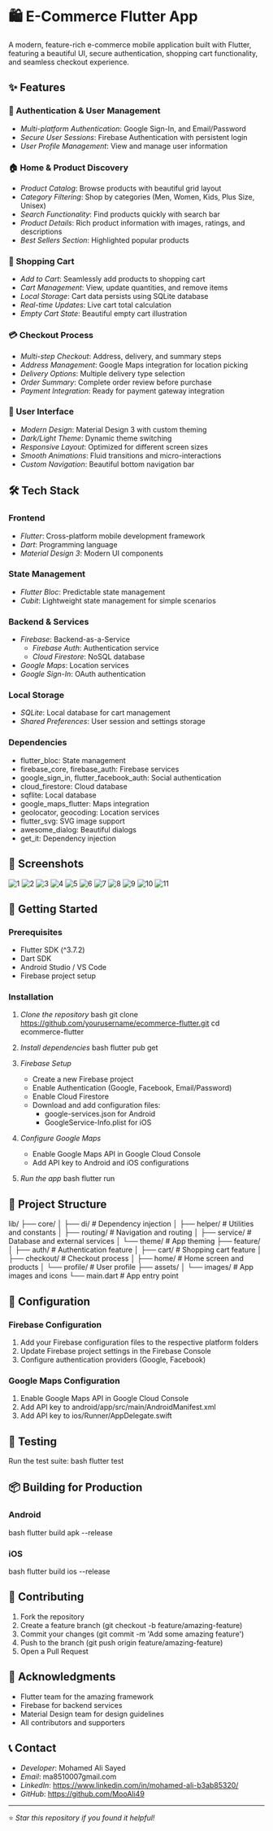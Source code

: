 # 🛍 E-Commerce Flutter App

A modern, feature-rich e-commerce mobile application built with Flutter, featuring a beautiful UI, secure authentication, shopping cart functionality, and seamless checkout experience.

## ✨ Features

### 🔐 Authentication & User Management
- *Multi-platform Authentication*: Google Sign-In, and Email/Password
- *Secure User Sessions*: Firebase Authentication with persistent login
- *User Profile Management*: View and manage user information

### 🏠 Home & Product Discovery
- *Product Catalog*: Browse products with beautiful grid layout
- *Category Filtering*: Shop by categories (Men, Women, Kids, Plus Size, Unisex)
- *Search Functionality*: Find products quickly with search bar
- *Product Details*: Rich product information with images, ratings, and descriptions
- *Best Sellers Section*: Highlighted popular products

### 🛒 Shopping Cart
- *Add to Cart*: Seamlessly add products to shopping cart
- *Cart Management*: View, update quantities, and remove items
- *Local Storage*: Cart data persists using SQLite database
- *Real-time Updates*: Live cart total calculation
- *Empty Cart State*: Beautiful empty cart illustration

### 💳 Checkout Process
- *Multi-step Checkout*: Address, delivery, and summary steps
- *Address Management*: Google Maps integration for location picking
- *Delivery Options*: Multiple delivery type selection
- *Order Summary*: Complete order review before purchase
- *Payment Integration*: Ready for payment gateway integration

### 🎨 User Interface
- *Modern Design*: Material Design 3 with custom theming
- *Dark/Light Theme*: Dynamic theme switching
- *Responsive Layout*: Optimized for different screen sizes
- *Smooth Animations*: Fluid transitions and micro-interactions
- *Custom Navigation*: Beautiful bottom navigation bar

## 🛠 Tech Stack

### Frontend
- *Flutter*: Cross-platform mobile development framework
- *Dart*: Programming language
- *Material Design 3*: Modern UI components

### State Management
- *Flutter Bloc*: Predictable state management
- *Cubit*: Lightweight state management for simple scenarios

### Backend & Services
- *Firebase*: Backend-as-a-Service
  - *Firebase Auth*: Authentication service
  - *Cloud Firestore*: NoSQL database
- *Google Maps*: Location services
- *Google Sign-In*: OAuth authentication

### Local Storage
- *SQLite*: Local database for cart management
- *Shared Preferences*: User session and settings storage

### Dependencies
- flutter_bloc: State management
- firebase_core, firebase_auth: Firebase services
- google_sign_in, flutter_facebook_auth: Social authentication
- cloud_firestore: Cloud database
- sqflite: Local database
- google_maps_flutter: Maps integration
- geolocator, geocoding: Location services
- flutter_svg: SVG image support
- awesome_dialog: Beautiful dialogs
- get_it: Dependency injection

## 📱 Screenshots
![1](https://github.com/user-attachments/assets/38a90eed-3bb2-483e-9638-23cccc9be03e)
![2](https://github.com/user-attachments/assets/2a2ea779-fcb5-4ad1-b7aa-163bb205633e)
![3](https://github.com/user-attachments/assets/91c4cc09-5aa2-4b30-89e1-77fa989736d9)
![4](https://github.com/user-attachments/assets/45ef1ebe-2aa3-4909-b108-619b72b96796)
![5](https://github.com/user-attachments/assets/18df462f-03eb-4bdc-b0da-ddbccf8c71ef)
![6](https://github.com/user-attachments/assets/b5b575f1-7325-490b-b6fe-723093088e86)
![7](https://github.com/user-attachments/assets/c423b6c1-93d3-4897-a090-3655d844b346)
![8](https://github.com/user-attachments/assets/f7984df5-5f28-4451-b2de-f461cf74e7e0)
![9](https://github.com/user-attachments/assets/c7e434f4-c257-4266-a87d-be3b116d5964)
![10](https://github.com/user-attachments/assets/6b6719da-fddd-446c-9ad1-c7565bcbbaee)
![11](https://github.com/user-attachments/assets/93192c05-022b-4e21-9329-c7ce60c1e5b4)

## 🚀 Getting Started

### Prerequisites
- Flutter SDK (^3.7.2)
- Dart SDK
- Android Studio / VS Code
- Firebase project setup

### Installation

1. *Clone the repository*
   bash
   git clone https://github.com/yourusername/ecommerce-flutter.git
   cd ecommerce-flutter
   

2. *Install dependencies*
   bash
   flutter pub get
   

3. *Firebase Setup*
   - Create a new Firebase project
   - Enable Authentication (Google, Facebook, Email/Password)
   - Enable Cloud Firestore
   - Download and add configuration files:
     - google-services.json for Android
     - GoogleService-Info.plist for iOS

4. *Configure Google Maps*
   - Enable Google Maps API in Google Cloud Console
   - Add API key to Android and iOS configurations

5. *Run the app*
   bash
   flutter run
   

## 📁 Project Structure


lib/
├── core/
│   ├── di/                 # Dependency injection
│   ├── helper/             # Utilities and constants
│   ├── routing/            # Navigation and routing
│   ├── service/            # Database and external services
│   └── theme/              # App theming
├── feature/
│   ├── auth/               # Authentication feature
│   ├── cart/               # Shopping cart feature
│   ├── checkout/           # Checkout process
│   ├── home/               # Home screen and products
│   └── profile/            # User profile
├── assets/
│   └── images/             # App images and icons
└── main.dart               # App entry point


## 🔧 Configuration

### Firebase Configuration
1. Add your Firebase configuration files to the respective platform folders
2. Update Firebase project settings in the Firebase Console
3. Configure authentication providers (Google, Facebook)

### Google Maps Configuration
1. Enable Google Maps API in Google Cloud Console
2. Add API key to android/app/src/main/AndroidManifest.xml
3. Add API key to ios/Runner/AppDelegate.swift

## 🧪 Testing

Run the test suite:
bash
flutter test


## 📦 Building for Production

### Android
bash
flutter build apk --release


### iOS
bash
flutter build ios --release


## 🤝 Contributing

1. Fork the repository
2. Create a feature branch (git checkout -b feature/amazing-feature)
3. Commit your changes (git commit -m 'Add some amazing feature')
4. Push to the branch (git push origin feature/amazing-feature)
5. Open a Pull Request


## 🙏 Acknowledgments

- Flutter team for the amazing framework
- Firebase for backend services
- Material Design team for design guidelines
- All contributors and supporters

## 📞 Contact

- *Developer*: Mohamed Ali Sayed
- *Email*: ma8510007gmail.com
- *LinkedIn*: https://www.linkedin.com/in/mohamed-ali-b3ab85320/
- *GitHub*: https://github.com/MooAli49

---

⭐ *Star this repository if you found it helpful!*
